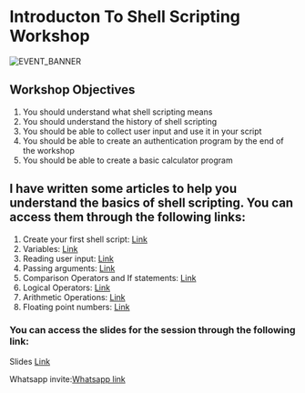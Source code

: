 # Introducton To Shell Scripting Workshop
![EVENT_BANNER](/images/Introduction_to_shell_scripting.png)

## Workshop Objectives
1.  You should understand what shell scripting means 
2.  You should understand the history of shell scripting 
3.  You should be able to collect user input and use it in your script
4.  You should be able to create an authentication program by the end of the workshop
5.  You should be able to create a basic calculator program

## I have written some articles to help you understand the basics of shell scripting. You can access them through the following links:
1. Create your first shell script: [Link](https://lnkd.in/dhY-uwxm)
2. Variables: [Link](https://lnkd.in/dBr6gZxZ)
3. Reading user input: [Link](https://lnkd.in/dFnHmJg5)
4. Passing arguments: [Link](https://lnkd.in/d8khP3Sv)
5. Comparison Operators and If statements: [Link](https://lnkd.in/g9SXyngZ)
6. Logical Operators: [Link](https://lnkd.in/dzDsQ-E4)
7. Arithmetic Operations: [Link](https://lnkd.in/d5TFSwVb)
8. Floating point numbers: [Link](https://medium.com/@kadimasam/shell-scripting-floating-point-numbers-836a9972b1c3)

### You can access the slides for the session through the following link:
Slides [Link](https://docs.google.com/presentation/d/1z-eNXvZ1PA0gjYFvtOT-8iQTVprN-mnBOAzBXN7CoZI/edit?usp=sharing)

Whatsapp invite:[Whatsapp link](https://chat.whatsapp.com/KhRvmfhRB6S5TdRdSxqXcU)
